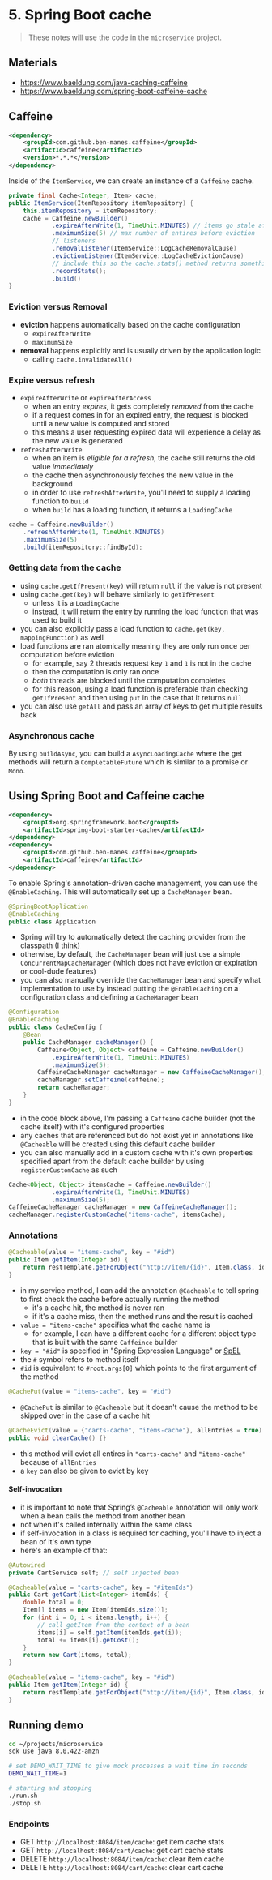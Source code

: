# 5. Spring Boot cache

> These notes will use the code in the `microservice` project.

## Materials

- https://www.baeldung.com/java-caching-caffeine
- https://www.baeldung.com/spring-boot-caffeine-cache

## Caffeine

```xml
<dependency>
    <groupId>com.github.ben-manes.caffeine</groupId>
    <artifactId>caffeine</artifactId>
    <version>*.*.*</version>
</dependency>
```

Inside of the `ItemService`, we can create an instance of a `Caffeine` cache.

```java
private final Cache<Integer, Item> cache;
public ItemService(ItemRepository itemRepository) {
    this.itemRepository = itemRepository;
    cache = Caffeine.newBuilder()
            .expireAfterWrite(1, TimeUnit.MINUTES) // items go stale after 1 minute
            .maximumSize(5) // max number of entires before eviction
            // listeners
            .removalListener(ItemService::LogCacheRemovalCause)
            .evictionListener(ItemService::LogCacheEvictionCause)
        	// include this so the cache.stats() method returns something usefull
        	.recordStats();
            .build()
}
```

### Eviction versus Removal

- **eviction** happens automatically based on the cache configuration
  - `expireAfterWrite`
  - `maximumSize`
- **removal** happens explicitly and is usually driven by the application logic
  - calling `cache.invalidateAll()`

### Expire versus refresh

- `expireAfterWrite` or `expireAfterAccess`
  - when an entry *expires*, it gets completely *removed* from the cache
  - if a request comes in for an expired entry, the request is blocked until a new value is computed and stored
  - this means a user requesting expired data will experience a delay as the new value is generated
- `refreshAfterWrite`
  - when an item is *eligible for a refresh*, the cache still returns the old value *immediately*
  - the cache then asynchronously fetches the new value in the background
  - in order to use `refreshAfterWrite`, you'll need to supply a loading function to `build`
  - when `build` has a loading function, it returns a `LoadingCache`

```java
cache = Caffeine.newBuilder()
    .refreshAfterWrite(1, TimeUnit.MINUTES)
    .maximumSize(5)
    .build(itemRepository::findById);
```

### Getting data from the cache

- using `cache.getIfPresent(key)` will return `null` if the value is not present
- using `cache.get(key)` will behave similarly to `getIfPresent` 
  - unless it is a `LoadingCache`
  - instead, it will return the entry by running the load function that was used to build it
- you can also explicitly pass a load function to `cache.get(key, mappingFunction)` as well
- load functions are ran atomically meaning they are only run once per computation before eviction
  - for example, say 2 threads request key `1` and `1` is not in the cache
  - then the computation is only ran once 
  - *both* threads are blocked until the computation completes
  - for this reason, using a load function is preferable than checking `getIfPresent` and then using `put` in the case that it returns `null`
- you can also use `getAll` and pass an array of keys to get multiple results back

### Asynchronous cache

By using `buildAsync`, you can build a `AsyncLoadingCache` where the get methods will return a `CompletableFuture` which is similar to a promise or `Mono`.

## Using Spring Boot and Caffeine cache

```xml
<dependency>
    <groupId>org.springframework.boot</groupId>
    <artifactId>spring-boot-starter-cache</artifactId>
</dependency>
<dependency>
    <groupId>com.github.ben-manes.caffeine</groupId>
    <artifactId>caffeine</artifactId>
</dependency>
```

To enable Spring's annotation-driven cache management, you can use the `@EnableCaching`. This will automatically set up a `CacheManager` bean.

```java
@SpringBootApplication
@EnableCaching
public class Application
```

- Spring will try to automatically detect the caching provider from the classpath (I think)
- otherwise, by default, the `CacheManager` bean will just use a simple `ConcurrentMapCacheManager` (which does not have eviction or expiration or cool-dude features)
- you can also manually override the `CacheManager` bean and specify what implementation to use by instead putting the `@EnableCaching` on a configuration class and defining a `CacheManager` bean

```java
@Configuration
@EnableCaching
public class CacheConfig {
    @Bean
    public CacheManager cacheManager() {
        Caffeine<Object, Object> caffeine = Caffeine.newBuilder()
            .expireAfterWrite(1, TimeUnit.MINUTES)
            .maximumSize(5);
        CaffeineCacheManager cacheManager = new CaffeineCacheManager();
        cacheManager.setCaffeine(caffeine);
        return cacheManager;
    }
}
```

- in the code block above, I'm passing a `Caffeine` cache builder (not the cache itself) with it's configured properties
- any caches that are referenced but do not exist yet in annotations like `@Cacheable` will be created using this default cache builder
- you can also manually add in a custom cache with it's own properties specified apart from the default cache builder by using `registerCustomCache` as such

```java
Cache<Object, Object> itemsCache = Caffeine.newBuilder()
            .expireAfterWrite(1, TimeUnit.MINUTES)
            .maximumSize(5);
CaffeineCacheManager cacheManager = new CaffeineCacheManager();
cacheManager.registerCustomCache("items-cache", itemsCache);
```

### Annotations

```java
@Cacheable(value = "items-cache", key = "#id")
public Item getItem(Integer id) {
    return restTemplate.getForObject("http://item/{id}", Item.class, id);
}
```

- in my service method, I can add the annotation `@Cacheable` to tell spring to first check the cache before actually running the method
  - it's a cache hit, the method is never ran
  - if it's a cache miss, then the method runs and the result is cached
- `value = "items-cache"` specifies what the cache name is
  - for example, I can have a different cache for a different object type that is built with the same `Caffeince` builder
-  `key = "#id"` is specified in "Spring Expression Language" or [SpEL](https://docs.spring.io/spring-framework/docs/3.0.x/reference/expressions.html)
  - the `#` symbol refers to method itself
  - `#id` is equivalent to `#root.args[0]` which points to the first argument of the method

```java
@CachePut(value = "items-cache", key = "#id")
```

- `@CachePut` is similar to `@Cacheable` but it doesn't cause the method to be skipped over in the case of a cache hit

```java
@CacheEvict(value = {"carts-cache", "items-cache"}, allEntries = true)
public void clearCache() {}
```

- this method will evict all entires in `"carts-cache"` and `"items-cache"` because of `allEntries`
- a `key` can also be given to evict by key

#### Self-invocation

- it is important to note that Spring’s `@Cacheable` annotation will only work when a bean calls the method from another bean
- not when it's called internally within the same class
- if self-invocation in a class is required for caching, you'll have to inject a bean of it's own type 
- here's an example of that:

```java
@Autowired
private CartService self; // self injected bean

@Cacheable(value = "carts-cache", key = "#itemIds")
public Cart getCart(List<Integer> itemIds) {
    double total = 0;
    Item[] items = new Item[itemIds.size()];
    for (int i = 0; i < items.length; i++) {
        // call getItem from the context of a bean
        items[i] = self.getItem(itemIds.get(i));
        total += items[i].getCost();
    }
    return new Cart(items, total);
}

@Cacheable(value = "items-cache", key = "#id")
public Item getItem(Integer id) {
    return restTemplate.getForObject("http://item/{id}", Item.class, id);
}
```

## Running demo

```bash
cd ~/projects/microservice
sdk use java 8.0.422-amzn 

# set DEMO_WAIT_TIME to give mock processes a wait time in seconds
DEMO_WAIT_TIME=1

# starting and stopping
./run.sh
./stop.sh
```

### Endpoints

- GET `http://localhost:8084/item/cache`: get item cache stats
- GET `http://localhost:8084/cart/cache`: get cart cache stats
- DELETE `http://localhost:8084/item/cache`: clear item cache
- DELETE `http://localhost:8084/cart/cache`: clear cart cache
